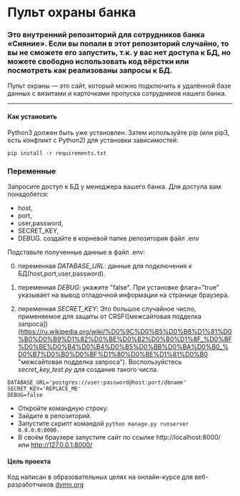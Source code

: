 # Пульт охраны банка

### Это внутренний репозиторий для сотрудников банка «Сияние». Если вы попали в этот репозиторий случайно, то вы не сможете его запустить, т.к. у вас нет доступа к БД, но можете свободно использовать код вёрстки или посмотреть как реализованы запросы к БД.

Пульт охраны — это сайт, который можно подключить к удалённой базе данных с визитами и карточками пропуска сотрудников нашего банка.
***
#### Как установить
Python3 должен быть уже установлен. Затем используйте pip (или pip3, есть конфликт с Python2) для установки зависимостей:
```
pip install -r requirements.txt
```
### Переменные
Запросите доступ к БД у менеджера вашего банка.
Для доступа вам понадобятся:
* host, 
* port,
* user,password,
* SECRET_KEY,
* DEBUG.
создайте в корневой папке репозитория файл .env

Подставьте полученные данные в файл .env:

0.  переменная *DATABASE_URL*: данные для подключения к БД(host,port,user,password).

0.  переменная *DEBUG*: укажите "false".
    При установке флага="true" указывает на вывод отладочной информации на странице браузера.

0.  переменная *SECRET_KEY*: Это большое случайное число, применяемое для защиты от CRSF([межсайтовая подделка запроса])        (https://ru.wikipedia.org/wiki/%D0%9C%D0%B5%D0%B6%D1%81%D0%B0%D0%B9%D1%82%D0%BE%D0%B2%D0%B0%D1%8F_%D0%BF%D0%BE%D0%B4%D0%B4%D0%B5%D0%BB%D0%BA%D0%B0_%D0%B7%D0%B0%D0%BF%D1%80%D0%BE%D1%81%D0%B0 "межсайтовая подделка запроса").
    Воспользуйстесь *secret_key_test.py* для создания такого числа.
```
DATABASE_URL='postgres://user:password@host:port/dbname'
SECRET_KEY='REPLACE_ME'
DEBUG=false
```
* Откройте командную строку.
* Зайдите в репозиторий.
* Запустите скрипт командой  ```python manage.py runserver 0.0.0.0:8000. ```
* В своём браузере запустите сайт по ссылке http://localhost:8000/ или http://127.0.0.1:8000/

#### Цель проекта
Код написан в образовательных целях на онлайн-курсе для веб-разработчиков [dvmn.org](https://dvmn.org)
